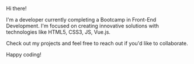 Hi there!

I'm a developer currently completing a Bootcamp in Front-End Development. I'm focused on creating innovative solutions with technologies like HTML5, CSS3, JS, Vue.js. 

Check out my projects and feel free to reach out if you'd like to collaborate.

Happy coding!
